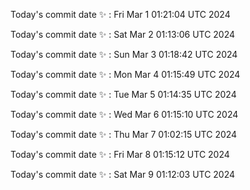 Today's commit date ✨ : Fri Mar 1 01:21:04 UTC 2024 

Today's commit date ✨ : Sat Mar 2 01:13:06 UTC 2024 

Today's commit date ✨ : Sun Mar 3 01:18:42 UTC 2024 

Today's commit date ✨ : Mon Mar 4 01:15:49 UTC 2024 

Today's commit date ✨ : Tue Mar 5 01:14:35 UTC 2024 

Today's commit date ✨ : Wed Mar 6 01:15:10 UTC 2024 

Today's commit date ✨ : Thu Mar 7 01:02:15 UTC 2024 

Today's commit date ✨ : Fri Mar 8 01:15:12 UTC 2024 

Today's commit date ✨ : Sat Mar 9 01:12:03 UTC 2024 

